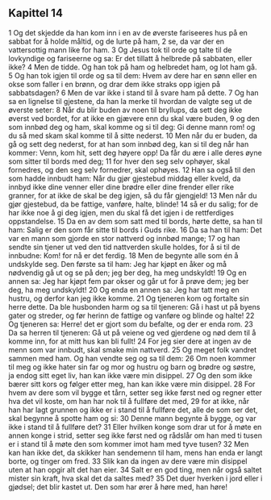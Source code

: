 ## Kapittel 14

1 Og det skjedde da han kom inn i en av de øverste fariseeres hus på en sabbat for å holde måltid, og de lurte på ham,
2 se, da var der en vattersottig mann like for ham.
3 Og Jesus tok til orde og talte til de lovkyndige og fariseerne og sa: Er det tillatt å helbrede på sabbaten, eller ikke?
4 Men de tidde. Og han tok på ham og helbredet ham, og lot ham gå.
5 Og han tok igjen til orde og sa til dem: Hvem av dere har en sønn eller en okse som faller i en brønn, og drar dem ikke straks opp igjen på sabbatsdagen?
6 Men de var ikke i stand til å svare ham på dette.
7 Og han sa en lignelse til gjestene, da han la merke til hvordan de valgte seg ut de øverste seter:
8 Når du blir buden av noen til bryllups, da sett deg ikke øverst ved bordet, for at ikke en gjævere enn du skal være buden,
9 og den som innbød deg og ham, skal komme og si til deg: Gi denne mann rom! og du så med skam skal komme til å sitte nederst.
10 Men når du er buden, da gå og sett deg nederst, for at han som innbød deg, kan si til deg når han kommer: Venn, kom hit, sett deg høyere opp! Da får du ære i alle deres øyne som sitter til bords med deg;
11 for hver den seg selv ophøyer, skal fornedres, og den seg selv fornedrer, skal ophøyes.
12 Han sa også til den som hadde innbudt ham: Når du gjør gjestebud middag eller kveld, da innbyd ikke dine venner eller dine brødre eller dine frender eller rike granner, for at ikke de skal be deg igjen, så du får gjengjeld!
13 Men når du gjør gjestebud, da be fattige, vanføre, halte, blinde!
14 så er du salig; for de har ikke noe å gi deg igjen, men du skal få det igjen i de rettferdiges oppstandelse.
15 Da en av dem som satt med til bords, hørte dette, sa han til ham: Salig er den som får sitte til bords i Guds rike.
16 Da sa han til ham: Det var en mann som gjorde en stor nattverd og innbød mange;
17 og han sendte sin tjener ut ved den tid nattverden skulle holdes, for å si til de innbudne: Kom! for nå er det ferdig.
18 Men de begynte alle som én å undskylde seg. Den første sa til ham: Jeg har kjøpt en åker og må nødvendig gå ut og se på den; jeg ber deg, ha meg undskyldt!
19 Og en annen sa: Jeg har kjøpt fem par okser og går ut for å prøve dem; jeg ber deg, ha meg undskyldt!
20 Og enda en annen sa: Jeg har tatt meg en hustru, og derfor kan jeg ikke komme.
21 Og tjeneren kom og fortalte sin herre dette. Da ble husbonden harm og sa til tjeneren: Gå i hast ut på byens gater og streder, og før herinn de fattige og vanføre og blinde og halte!
22 Og tjeneren sa: Herre! det er gjort som du befalte, og der er enda rom.
23 Da sa herren til tjeneren: Gå ut på veiene og ved gjerdene og nød dem til å komme inn, for at mitt hus kan bli fullt!
24 For jeg sier dere at ingen av de menn som var innbudt, skal smake min nattverd.
25 Og meget folk vandret sammen med ham. Og han vendte seg og sa til dem:
26 Om noen kommer til meg og ikke hater sin far og mor og hustru og barn og brødre og søstre, ja endog sitt eget liv, han kan ikke være min disippel.
27 Og den som ikke bærer sitt kors og følger etter meg, han kan ikke være min disippel.
28 For hvem av dere som vil bygge et tårn, setter seg ikke først ned og regner etter hva det vil koste, om han har nok til å fullføre det med,
29 for at ikke, når han har lagt grunnen og ikke er i stand til å fullføre det, alle de som ser det, skal begynne å spotte ham og si:
30 Denne mann begynte å bygge, og var ikke i stand til å fullføre det?
31 Eller hvilken konge som drar ut for å møte en annen konge i strid, setter seg ikke først ned og rådslår om han med ti tusen er i stand til å møte den som kommer imot ham med tyve tusen?
32 Men kan han ikke det, da skikker han sendemenn til ham, mens han enda er langt borte, og tinger om fred.
33 Slik kan da ingen av dere være min disippel uten at han opgir alt det han eier.
34 Salt er en god ting, men når også saltet mister sin kraft, hva skal det da saltes med?
35 Det duer hverken i jord eller i gjødsel; det blir kastet ut. Den som har ører å høre med, han høre!
